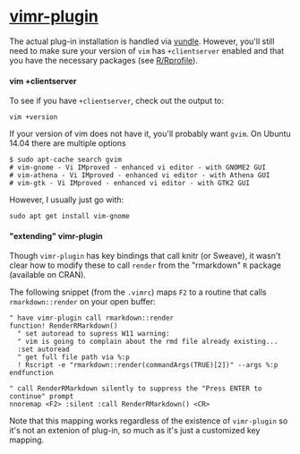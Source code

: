 [vimr-plugin](http://www.lepem.ufc.br/jaa/r-plugin.html)
======================

The actual plug-in installation is handled via [vundle](vundle.md). However, 
you'll still need to make sure your version of `vim` has `+clientserver` enabled
and that you have the necessary packages (see [R/Rprofile](../R/Rprofile.md)).

#### vim +clientserver
To see if you have `+clientserver`, check out the output to:
```
vim +version
``` 
If your version of vim does not have it, you'll probably want `gvim`.
On Ubuntu 14.04 there are multiple options
```
$ sudo apt-cache search gvim
# vim-gnome - Vi IMproved - enhanced vi editor - with GNOME2 GUI
# vim-athena - Vi IMproved - enhanced vi editor - with Athena GUI
# vim-gtk - Vi IMproved - enhanced vi editor - with GTK2 GUI
```
However, I usually just go with:
```
sudo apt get install vim-gnome
```
 
#### "extending" vimr-plugin
Though `vimr-plugin` has key bindings that call knitr (or Sweave), it
wasn't clear how to modify these to call `render` from the "rmarkdown"
`R` package (available on CRAN). 

The following snippet (from the `.vimrc`) maps `F2` to a routine that
calls  `rmarkdown::render` on your open buffer:
```VimL
" have vimr-plugin call rmarkdown::render
function! RenderRMarkdown()
  " set autoread to supress W11 warning:
  " vim is going to complain about the rmd file already existing...
  :set autoread
  " get full file path via %:p
  ! Rscript -e "rmarkdown::render(commandArgs(TRUE)[2])" --args %:p
endfunction

" call RenderRMarkdown silently to suppress the "Press ENTER to continue" prompt
nnoremap <F2> :silent :call RenderRMarkdown() <CR>
```
Note that this mapping works regardless of the existence of `vimr-plugin`
so it's not an extenion of plug-in, so much as it's just a customized 
key mapping. 
